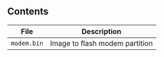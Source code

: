 ## Contents

| File | Description |
|------|-------------|
| `modem.bin` | Image to flash modem partition |

